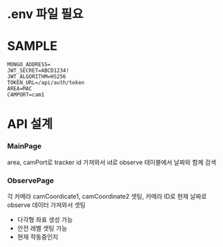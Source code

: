 # .env 파일 필요

# SAMPLE
```dotenv
MONGO_ADDRESS=
JWT_SECRET=ABCD1234!
JWT_ALGORITHM=HS256
TOKEN_URL=/api/auth/token
AREA=MAC
CAMPORT=cam1
```

# API 설계
### MainPage
area, camPort로 tracker id 가져와서 id로 observe 테이블에서 날짜와 함께 검색
<br>

### ObservePage

각 카메라 camCoordicate1, camCoordinate2 셋팅, 카메라 ID로 현재 날짜로 observe 데이터 가져와서 셋팅
 - 다각형 좌표 생성 가능
 - 안전 레벨 셋팅 가능 
 - 현재 작동중인지 
<br>



